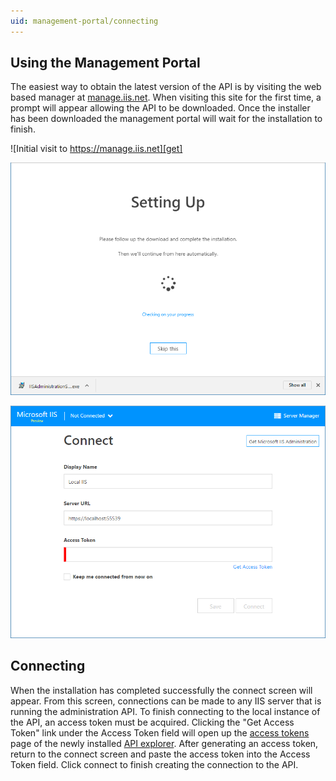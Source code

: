 ```yaml
---
uid: management-portal/connecting
---
```


## Using the Management Portal

The easiest way to obtain the latest version of the API is by visiting the web based manager at [manage.iis.net](https://manage.iis.net). When visiting this site for the first time, a prompt will appear allowing the API to be downloaded. Once the installer has been downloaded the management portal will wait for the installation to finish. 

![Initial visit to https://manage.iis.net][get]

![Waiting on installation to finish][await]

![Finished installing Microsoft IIS Administration API][connect]

## Connecting

When the installation has completed successfully the connect screen will appear. From this screen, connections can be made to any IIS server that is running the administration API. To finish connecting to the local instance of the API, an access token must be acquired. Clicking the "Get Access Token" link under the Access Token field will open up the [access tokens](../security/access-tokens.md) page of the newly installed [API explorer](../api-explorer/index.md). After generating an access token, return to the connect screen and paste the access token into the Access Token field. Click connect to finish creating the connection to the API.





[get]: _static/manage.iis.net-get.png "Welcome screen at https://manage.iis.net"
[await]: _static/manage.iis.net-await.png "Waiting on installation to finish"
[connect]: _static/manage.iis.net-connect.png "Finished installing Microsoft IIS Administration API"